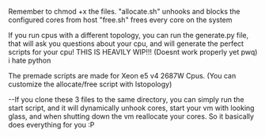 Remember to chmod +x the files.
"allocate.sh" unhooks and blocks the configured cores from host
"free.sh" frees every core on the system

If you run cpus with a different topology, you can run the generate.py file, that will ask you questions about your cpu, 
and will generate the perfect scripts for your cpu! THIS IS HEAVILY WIP!!! (Doesnt work properly yet pwq) i hate python

The premade scripts are made for Xeon e5 v4 2687W Cpus. (You can customize the allocate/free script with lstopology)

--If you clone these 3 files to the same directory, you can simply run the start script, and it will dynamically unhook cores,
  start your vm with looking glass, and when shutting down the vm reallocate your cores.
  So it basically does everything for you :P
